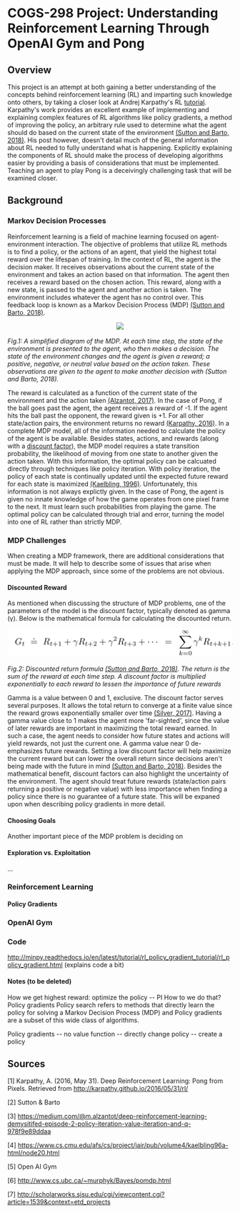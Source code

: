 # COGS-298 Project: Understanding Reinforcement Learning Through OpenAI Gym and Pong
## Overview
This project is an attempt at both gaining a better understanding of the concepts behind reinforcement learning (RL) and imparting such knowledge onto others, by taking a closer look at Andrej Karpathy's RL [tutorial](#sources). Karpathy's work provides an excellent example of implementing and explaining complex features of RL algorithms like policy gradients, a method of improving the policy, an arbitrary rule used to determine what the agent should do based on the current state of the environment [(Sutton and Barto, 2018)](#sources). His post however, doesn't detail much of the general information about RL needed to fully understand what is happening. Explicitly explaining the components of RL should make the process of developing algorithms easier by providing a basis of considerations that must be implemented. Teaching an agent to play Pong is a deceivingly challenging task that will be examined closer.

## Background

### Markov Decision Processes
Reinforcement learning is a field of machine learning focused on agent-environment interaction. The objective of problems that utilize RL methods is to find a policy, or the actions of an agent, that yield the highest total reward over the lifespan of training. In the context of RL, the agent is the decision maker. It receives observations about the current state of the environment and takes an action based on that information. The agent then receives a reward based on the chosen action. This reward, along with a new state, is passed to the agent and another action is taken. The environment includes whatever the agent has no control over. This feedback loop is known as a Markov Decision Process (MDP) [(Sutton and Barto, 2018)](#sources). 


<p align = center>
  <img src = figures/mdp.png>
  </p>
  
*Fig.1: A simplified diagram of the MDP. At each time step, the state of the environment is presented to the agent, who then makes a decision. The state of the environment changes and the agent is given a reward; a positive, negative, or neutral value based on the action taken. These observations are given to the agent to make another decision with (Sutton and Barto, 2018).*


The reward is calculated as a function of the current state of the environment and the action taken [(Alzantot, 2017)](#sources).  In the case of Pong, if the ball goes past the agent, the agent receives a reward of -1. If the agent hits the ball past the opponent, the reward given is +1. For all other state/action pairs, the environment returns no reward [(Karpathy, 2016)](#sources). In a complete MDP model, all of the information needed to calculate the policy of the agent is be available. Besides states, actions, and rewards (along with a [discount factor](#discounted-reward)), the MDP model requires a state transition probability, the likelihood of moving from one state to another given the action taken. With this information, the optimal policy can be calcuated directly through techniques like policy iteration. With policy iteration, the policy of each state is continually updated until the expected future reward for each state is maximized [(Kaelbling, 1996)](#sources). Unfortunately, this information is not always explictly given. In the case of Pong, the agent is given no innate knowledge of how the game operates from one pixel frame to the next. It must learn such probabilities from playing the game. The optimal policy can be calculated through trial and error, turning the model into one of RL rather than strictly MDP.

### MDP Challenges
When creating a MDP framework, there are additional considerations that must be made. It will help to describe some of issues that arise when applying the MDP approach, since some of the problems are not obvious.
#### Discounted Reward
As mentioned when discussing the structure of MDP problems, one of the parameters of the model is the discount factor, typically denoted as gamma (γ). Below is the mathematical formula for calculating the discounted return.


<p align = center>
  <img src = figures/return-formula.png>
  </p>
  
*Fig.2: Discounted return formula [(Sutton and Barto, 2018)](#sources). The return is the sum of the reward at each time step. A discount factor is multiplied exponentially to each reward to lessen the importance of future rewards*


Gamma is a value between 0 and 1, exclusive. The discount factor serves several purposes. It allows the total return to converge at a finite value since the reward grows exponentially smaller over time [(Silver, 2017)](#sources).  Having a gamma value close to 1 makes the agent more 'far-sighted', since the value of later rewards are important in maximizing the total reward earned. In such a case, the agent needs to consider how future states and actions will yield rewards, not just the current one. A gamma value near 0 de-emphasizes future rewards. Setting a low discount factor will help maximize the current reward but can lower the overall return since decisions aren't being made with the future in mind [(Sutton and Barto, 2018)](#sources). Besides the mathematical benefit, discount factors can also highlight the uncertainty of the environment. The agent should treat future rewards (state/action pairs returning a positive or negative value) with less importance when finding a policy since there is no guarantee of a future state. This will be expaned upon when describing policy gradients in more detail.

#### Choosing Goals
Another important piece of the MDP problem is deciding on 
#### Exploration vs. Exploitation
...


### Reinforcement Learning
#### Policy Gradients


### OpenAI Gym

### Code
http://minpy.readthedocs.io/en/latest/tutorial/rl_policy_gradient_tutorial/rl_policy_gradient.html (explains code a bit)
#### Notes (to be deleted)


How we get highest reward: optimize the policy -- PI
How to we do that? Policy gradients
Policy search refers to methods that directly learn the policy for solving a Markov Decision Process (MDP) and Policy gradients are a subset of this wide class of algorithms.

Policy gradients -- no value function -- directly change policy -- create a policy 




## Sources
[1] Karpathy, A. (2016, May 31). Deep Reinforcement Learning: Pong from Pixels. Retrieved from http://karpathy.github.io/2016/05/31/rl/

[2] Sutton & Barto

[3] https://medium.com/@m.alzantot/deep-reinforcement-learning-demysitifed-episode-2-policy-iteration-value-iteration-and-q-978f9e89ddaa

[4] https://www.cs.cmu.edu/afs/cs/project/jair/pub/volume4/kaelbling96a-html/node20.html

[5] Open AI Gym

[6] http://www.cs.ubc.ca/~murphyk/Bayes/pomdp.html

[7] http://scholarworks.sjsu.edu/cgi/viewcontent.cgi?article=1539&context=etd_projects
